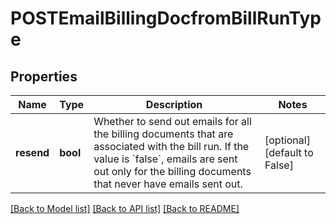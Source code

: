 # POSTEmailBillingDocfromBillRunType

## Properties
Name | Type | Description | Notes
------------ | ------------- | ------------- | -------------
**resend** | **bool** | Whether to send out emails for all the billing documents that are associated with the bill run. If the value is &#x60;false&#x60;, emails are sent out only for the billing documents that never have emails sent out.  | [optional] [default to False]

[[Back to Model list]](../README.md#documentation-for-models) [[Back to API list]](../README.md#documentation-for-api-endpoints) [[Back to README]](../README.md)


